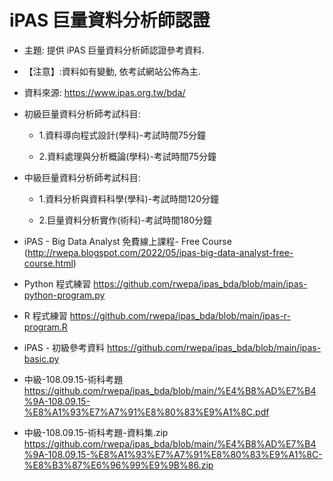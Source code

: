 # iPAS 巨量資料分析師認證

+ 主題: 提供 iPAS 巨量資料分析師認證參考資料.

+ 【注意】:資料如有變動, 依考試網站公佈為主.

+ 資料來源: https://www.ipas.org.tw/bda/

+ 初級巨量資料分析師考試科目:

  + 1.資料導向程式設計(學科)-考試時間75分鐘

  + 2.資料處理與分析概論(學科)-考試時間75分鐘

+ 中級巨量資料分析師考試科目:

  + 1.資料分析與資料科學(學科)-考試時間120分鐘

  + 2.巨量資料分析實作(術科)-考試時間180分鐘

+ iPAS - Big Data Analyst 免費線上課程- Free Course (http://rwepa.blogspot.com/2022/05/ipas-big-data-analyst-free-course.html)

+ Python 程式練習 https://github.com/rwepa/ipas_bda/blob/main/ipas-python-program.py

+ R 程式練習 https://github.com/rwepa/ipas_bda/blob/main/ipas-r-program.R

+ iPAS - 初級參考資料 https://github.com/rwepa/ipas_bda/blob/main/ipas-basic.py

+ 中級-108.09.15-術科考題 https://github.com/rwepa/ipas_bda/blob/main/%E4%B8%AD%E7%B4%9A-108.09.15-%E8%A1%93%E7%A7%91%E8%80%83%E9%A1%8C.pdf

+ 中級-108.09.15-術科考題-資料集.zip https://github.com/rwepa/ipas_bda/blob/main/%E4%B8%AD%E7%B4%9A-108.09.15-%E8%A1%93%E7%A7%91%E8%80%83%E9%A1%8C-%E8%B3%87%E6%96%99%E9%9B%86.zip
